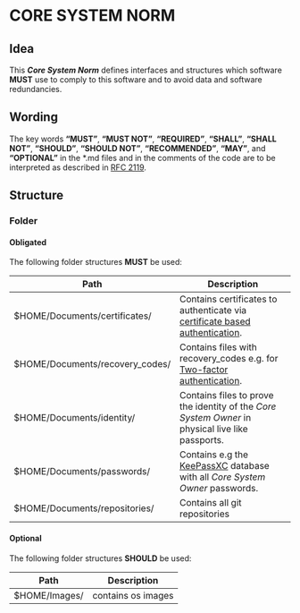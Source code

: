 # CORE SYSTEM NORM

## Idea
This ***Core System Norm*** defines interfaces and structures which software **MUST** use to comply to this software and to avoid data and software redundancies.

## Wording
The key words **“MUST”**, **“MUST NOT”**, **“REQUIRED”**, **“SHALL”**, **“SHALL NOT”**, **“SHOULD”**,
**“SHOULD NOT”**, **“RECOMMENDED”**, **“MAY”**, and **“OPTIONAL”** in the \*.md files and in the comments of the code are to be
interpreted as described in [RFC 2119](https://tools.ietf.org/html/rfc2119).


## Structure
### Folder
#### Obligated
The following folder structures **MUST** be used:

| Path                        | Description |
|---|---|
$HOME/Documents/certificates/ | Contains certificates to authenticate via [certificate based authentication](https://blog.couchbase.com/x-509-certificate-based-authentication/). |
| $HOME/Documents/recovery_codes/ | Contains files with recovery_codes e.g. for [Two-factor authentication](https://en.wikipedia.org/wiki/Multi-factor_authentication). |
| $HOME/Documents/identity/ | Contains files to prove the identity of the *Core System Owner* in physical live like passports. |
| $HOME/Documents/passwords/ | Contains e.g the [KeePassXC](https://keepassxc.org/) database with all *Core System Owner* passwords. |
| $HOME/Documents/repositories/ | Contains all git repositories |

#### Optional
The following folder structures **SHOULD** be used:

| Path                        | Description |
|---|---|
| $HOME/Images/ | contains os images|
